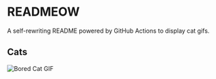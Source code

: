# READMEOW

A self-rewriting README powered by GitHub Actions to display cat gifs.

## Cats

![Bored Cat GIF](https://media2.giphy.com/media/v1.Y2lkPTlhY2QwMmRhMHVybzN4aGR4NW1sZ3ZkOW5pb2hpdXBia3J6YXU5cTU0bzlnNGNuNyZlcD12MV9naWZzX3NlYXJjaCZjdD1n/mlvseq9yvZhba/200.gif)
